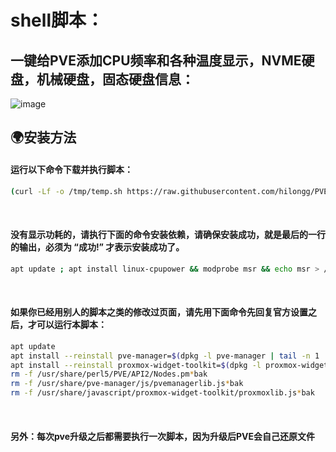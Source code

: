 # shell脚本：
## 一键给PVE添加CPU频率和各种温度显示，NVME硬盘，机械硬盘，固态硬盘信息：



![image](https://github.com/hilongg/PVE-manager-status/blob/main/status.jpg)


## 🌍安装方法

#### 运行以下命令下载并执行脚本：
```bash
(curl -Lf -o /tmp/temp.sh https://raw.githubusercontent.com/hilongg/PVE-manager-status/main/showtempcpufreq.sh || curl -Lf -o /tmp/temp.sh https://ghfast.top/https://raw.githubusercontent.com/hilongg/PVE-manager-status/main/showtempcpufreq.sh) && chmod +x /tmp/temp.sh && /tmp/temp.sh remod
```
<br>

#### 没有显示功耗的，请执行下面的命令安装依赖，请确保安装成功，就是最后的一行的输出，必须为 “成功!” 才表示安装成功了。
```bash
apt update ; apt install linux-cpupower && modprobe msr && echo msr > /etc/modules-load.d/turbostat-msr.conf && chmod +s /usr/sbin/turbostat && echo 成功！
```
<br>

#### 如果你已经用别人的脚本之类的修改过页面，请先用下面命令先回复官方设置之后，才可以运行本脚本：
```bash
apt update
apt install --reinstall pve-manager=$(dpkg -l pve-manager | tail -n 1 | awk '{print $3}')
apt install --reinstall proxmox-widget-toolkit=$(dpkg -l proxmox-widget-toolkit | tail -n 1 | awk '{print $3}')
rm -f /usr/share/perl5/PVE/API2/Nodes.pm*bak
rm -f /usr/share/pve-manager/js/pvemanagerlib.js*bak
rm -f /usr/share/javascript/proxmox-widget-toolkit/proxmoxlib.js*bak
```
<br>

#### 另外：每次pve升级之后都需要执行一次脚本，因为升级后PVE会自己还原文件
